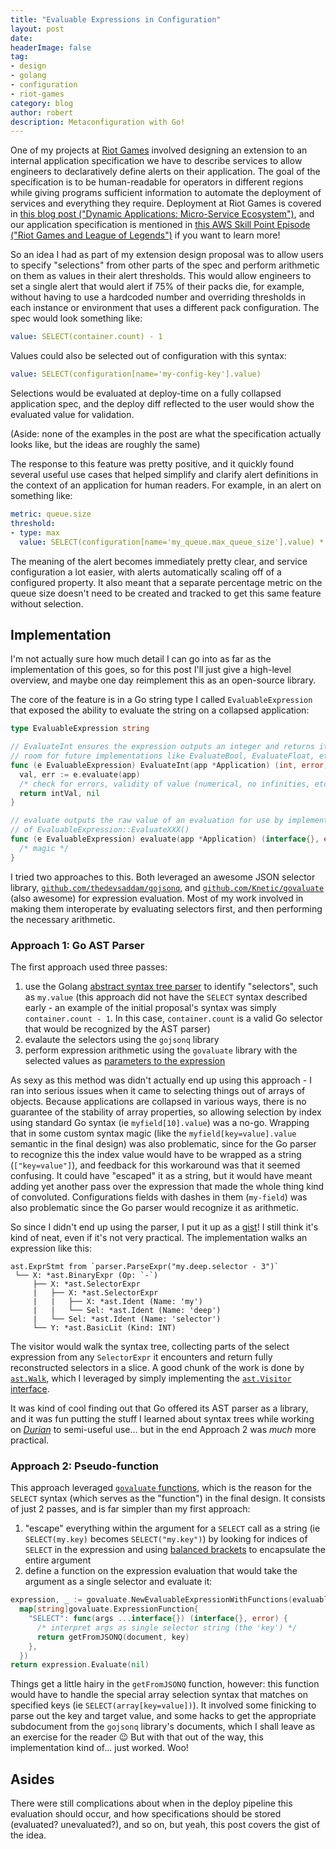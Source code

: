 ```yaml
---
title: "Evaluable Expressions in Configuration"
layout: post
date:
headerImage: false
tag:
- design
- golang
- configuration
- riot-games
category: blog
author: robert
description: Metaconfiguration with Go!
---
```


One of my projects at [Riot Games](https://bobheadxi.dev/riot-games/) involved
designing an extension to an internal application specification we have to
describe services to allow engineers to declaratively define alerts on their
application. The goal of the specification is to be human-readable for operators
in different regions while giving programs sufficient information to automate
the deployment of services and everything they require. Deployment at Riot Games
is covered in
[this blog post ("Dynamic Applications: Micro-Service Ecosystem")](https://technology.riotgames.com/news/running-online-services-riot-part-iv),
and our application specification is mentioned in
[this AWS Skill Point Episode ("Riot Games and League of Legends")](https://www.twitch.tv/videos/458272506?t=49m43s)
if you want to learn more!

So an idea I had as part of my extension design proposal was to allow users to
specify "selections" from other parts of the spec and perform arithmetic on them
as values in their alert thresholds. This would allow engineers to set a single
alert that would alert if 75% of their packs die, for example, without having to
use a hardcoded number and overriding thresholds in each instance or environment
that uses a different pack configuration. The spec would look something like:

```yaml
value: SELECT(container.count) - 1
```

Values could also be selected out of configuration with this syntax:

```yaml
value: SELECT(configuration[name='my-config-key'].value)
```

Selections would be evaluated at deploy-time on a fully collapsed application
spec, and the deploy diff reflected to the user would show the evaluated value
for validation.

(Aside: none of the examples in the post are what the specification actually
looks like, but the ideas are roughly the same)

The response to this feature was pretty positive, and it quickly found several
useful use cases that helped simplify and clarify alert definitions in the context
of an application for human readers. For example, in an alert on something like:

```yaml
metric: queue.size
threshold:
- type: max
  value: SELECT(configuration[name='my_queue.max_queue_size'].value) * 0.75
```

The meaning of the alert becomes immediately pretty clear, and service configuration
a lot easier, with alerts automatically scaling off of a configured property. It
also meant that a separate percentage metric on the queue size doesn't need to
be created and tracked to get this same feature without selection.

## Implementation

I'm not actually sure how much detail I can go into as far as the implementation
of this goes, so for this post I'll just give a high-level overview, and maybe
one day reimplement this as an open-source library.

The core of the feature is in a Go string type I called `EvaluableExpression`
that exposed the ability to evaluate the string on a collapsed application:

```go
type EvaluableExpression string

// EvaluateInt ensures the expression outputs an integer and returns it. Leaves
// room for future implementations like EvaluateBool, EvaluateFloat, etc.
func (e EvaluableExpression) EvaluateInt(app *Application) (int, error) {
  val, err := e.evaluate(app)
  /* check for errors, validity of value (numerical, no infinities, etc) */
  return intVal, nil
}

// evaluate outputs the raw value of an evaluation for use by implementations
// of EvaluableExpression::EvaluateXXX()
func (e EvaluableExpression) evaluate(app *Application) (interface{}, error) {
  /* magic */
}
```

I tried two approaches to this. Both leveraged an awesome JSON selector library,
[`github.com/thedevsaddam/gojsonq`](https://github.com/thedevsaddam/gojsonq),
and [`github.com/Knetic/govaluate`](https://github.com/Knetic/govaluate) (also
awesome) for expression evaluation. Most of my work involved in making them
interoperate by evaluating selectors first, and then performing the necessary
arithmetic.

### Approach 1: Go AST Parser

The first approach used three passes:

1. use the Golang [abstract syntax tree parser](https://golang.org/pkg/go/ast/)
  to identify "selectors", such as `my.value` (this approach did not have the
  `SELECT` syntax described early - an example of the initial proposal's syntax
  was simply `container.count - 1`. In this case, `container.count` is a valid Go selector
  that would be recognized by the AST parser)
2. evalaute the selectors using the `gojsonq` library
3. perform expression arithmetic using the `govaluate` library with the selected
  values as [parameters to the expression](https://github.com/Knetic/govaluate#how-do-i-use-it)

As sexy as this method was didn't actually end up using this approach - I ran
into serious issues when it came to selecting things out of arrays of objects. 
Because applications are collapsed in various ways, there is no guarantee of
the stability of array properties, so allowing selection by index using standard
Go syntax (ie `myfield[10].value`) was a no-go. Wrapping that in some custom
syntax magic (like the `myfield[key=value].value` semantic in the final design)
was also problematic, since for the Go parser to recognize this the index value
would have to be wrapped as a string (`["key=value"]`), and feedback for this
workaround was that it seemed confusing. It could have "escaped" it as a string,
but it would have meant adding yet another pass over the expression that made the
whole thing kind of convoluted. Configurations fields with dashes in them
(`my-field`) was also problematic since the Go parser would recognize it as
arithmetic.

So since I didn't end up using the parser, I put it up as a
[gist](https://gist.github.com/bobheadxi/65a6fc4c77e5b339c48a370f70b11907)!
I still think it's kind of neat, even if it's not very practical. The implementation
walks an expression like this:

```
ast.ExprStmt from `parser.ParseExpr("my.deep.selector - 3")`
 └── X: *ast.BinaryExpr (Op: `-`)
     ├── X: *ast.SelectorExpr
     |   ├── X: *ast.SelectorExpr
     |   |   ├── X: *ast.Ident (Name: 'my')
     |   |   └── Sel: *ast.Ident (Name: 'deep')
     |   └── Sel: *ast.Ident (Name: 'selector')
     └── Y: *ast.BasicLit (Kind: INT)
```

The visitor would walk the syntax tree, collecting parts of the select expression
from any `SelectorExpr` it encounters and return fully reconstructed selectors
in a slice. A good chunk of the work is done by [`ast.Walk`](https://golang.org/pkg/go/ast/#Walk),
which I leveraged by simply implementing the [`ast.Visitor` interface](https://golang.org/pkg/go/ast/#Visitor).

It was kind of cool finding out that Go offered its AST parser as a library, and
it was fun putting the stuff I learned about syntax trees while working on
[*Durian*](https://github.com/ubclaunchpad/durian) to semi-useful use... but in
the end Approach 2 was *much* more practical.

### Approach 2: Pseudo-function

This approach leveraged [`govaluate` functions](https://github.com/Knetic/govaluate#functions),
which is the reason for the `SELECT` syntax (which serves as the "function") in
the final design. It consists of just 2 passes, and is far simpler than my first
approach:

1. "escape" everything within the argument for a `SELECT` call as a string
  (ie `SELECT(my.key)` becomes `SELECT("my.key")`) by looking for indices of
  `SELECT` in the expression and using [balanced brackets](https://www.hackerrank.com/challenges/balanced-brackets/problem)
  to encapsulate the entire argument
2. define a function on the expression evaluation that would take the argument
  as a single selector and evaluate it:

```go
expression, _ := govaluate.NewEvaluableExpressionWithFunctions(evaluable, 
  map[string]govaluate.ExpressionFunction{
    "SELECT": func(args ...interface{}) (interface{}, error) {
      /* interpret args as single selector string (the 'key') */
      return getFromJSONQ(document, key)
    },
  })
return expression.Evaluate(nil)
```

Things get a little hairy in the `getFromJSONQ` function, however: this function
would have to handle the special array selection syntax that matches on specified
keys (ie `SELECT(array[key=value])`). It involved some finicking to parse out
the key and target value, and some hacks to get the appropriate subdocument from
the `gojsonq` library's documents, which I shall leave as an exercise for the
reader :wink: But with that out of the way, this implementation kind of... just
worked. Woo!

## Asides

There were still complications about when in the deploy pipeline this evaluation
should occur, and how specifications should be stored (evaluated? unevaluated?),
and so on, but yeah, this post covers the gist of the idea.
